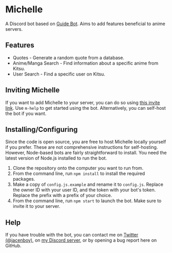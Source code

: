 # Michelle
A Discord bot based on [Guide Bot](https://github.com/AnIdiotsGuide/guidebot). Aims to add features beneficial to anime servers.

## Features
* Quotes - Generate a random quote from a database.
* Anime/Manga Search - Find information about a specific anime from Kitsu.
* User Search - Find a specific user on Kitsu.

## Inviting Michelle
If you want to add Michelle to your server, you can do so using [this invite link](https://discordapp.com/oauth2/authorize?client_id=536935359775506444&scope=bot&permissions=379968). Use `m-help` to get started using the bot. Alternatively, you can self-host the bot if you want.

## Installing/Configuring
Since the code is open source, you are free to host Michelle locally yourself if you prefer. These are not comprehensive instructions for self-hosting. However, Node-based bots are fairly straightforward to install. You need the latest version of Node.js installed to run the bot.

1. Clone the repository onto the computer you want to run from.
2. From the command line, run `npm install` to install the required packages.
3. Make a copy of `config.js.example` and rename it to `config.js`. Replace the owner ID with your user ID, and the token with your bot's token. Replace the prefix with a prefix of your choice.
4. From the command line, run `npm start` to launch the bot. Make sure to invite it to your server.

## Help
If you have trouble with the bot, you can contact me on [Twitter (@jacenboy)](https://twitter.com/jacenboy), on [my Discord server](https://discord.gg/6wgy6jE), or by opening a bug report here on GitHub.